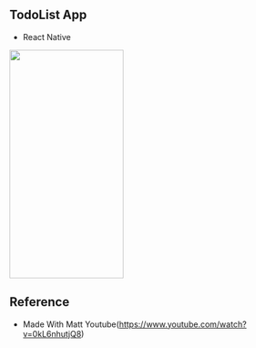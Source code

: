 ## TodoList App 
- React Native

<img width= "200" height= "400" src="https://github.com/jkwon-dev/react-native-todolist/assets/81068818/48e313a0-be8b-470a-a43e-15e94c7865c1">


## Reference 
- Made With Matt Youtube(https://www.youtube.com/watch?v=0kL6nhutjQ8)
